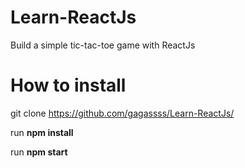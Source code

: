 # Learn-ReactJs
Build a simple tic-tac-toe game with ReactJs

# How to install
git clone https://github.com/gagassss/Learn-ReactJs/  

run  **npm install**  

run **npm start**  



